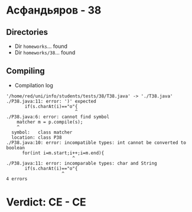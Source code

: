 # Асфандьяров - 38
## Directories
- Dir `homeworks`... found
- Dir `homeworks/38`... found
## Compiling
- Compilation log
```
'/home/red/uni/info/students/tests/38/T38.java' -> './T38.java'
./P38.java:11: error: ')' expected
       if(s.charAt(i)=="o"{
                          ^
./P38.java:6: error: cannot find symbol
    matcher m = p.compile(s);
    ^
  symbol:   class matcher
  location: class P38
./P38.java:10: error: incompatible types: int cannot be converted to boolean
      for(int i=m.start;i++;i=m.end){
                         ^
./P38.java:11: error: incomparable types: char and String
       if(s.charAt(i)=="o"{
                     ^
4 errors

```
# Verdict: **CE** - CE
